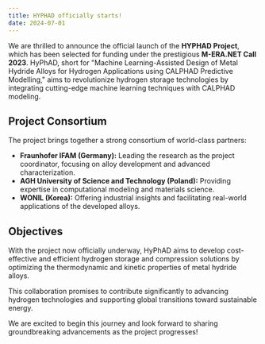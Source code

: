 ```yaml
---
title: HYPHAD officially starts!
date: 2024-07-01
---
```


We are thrilled to announce the official launch of the **HYPHAD Project**, which has been selected for funding under the prestigious **M-ERA.NET Call 2023**. HyPhAD, short for "Machine Learning-Assisted Design of Metal Hydride Alloys for Hydrogen Applications using CALPHAD Predictive Modelling," aims to revolutionize hydrogen storage technologies by integrating cutting-edge machine learning techniques with CALPHAD modeling.

## Project Consortium
The project brings together a strong consortium of world-class partners:
- **Fraunhofer IFAM (Germany):** Leading the research as the project coordinator, focusing on alloy development and advanced characterization.
- **AGH University of Science and Technology (Poland):** Providing expertise in computational modeling and materials science.
- **WONIL (Korea):** Offering industrial insights and facilitating real-world applications of the developed alloys.

## Objectives
With the project now officially underway, HyPhAD aims to develop cost-effective and efficient hydrogen storage and compression solutions by optimizing the thermodynamic and kinetic properties of metal hydride alloys. 

This collaboration promises to contribute significantly to advancing hydrogen technologies and supporting global transitions toward sustainable energy.

We are excited to begin this journey and look forward to sharing groundbreaking advancements as the project progresses!